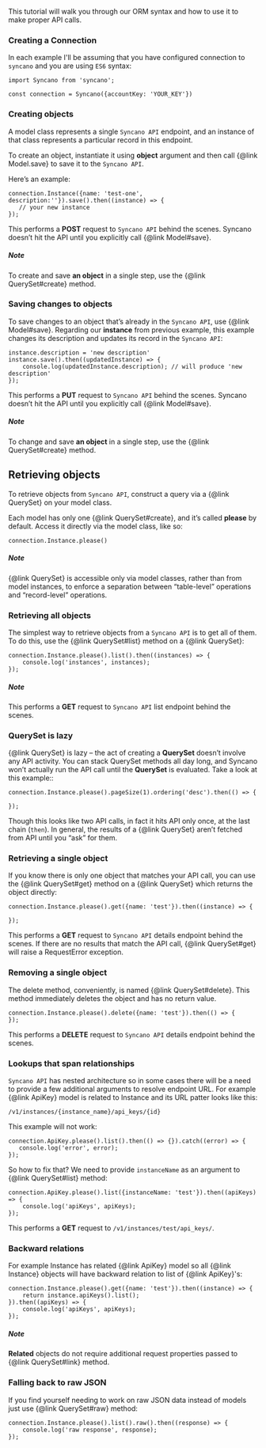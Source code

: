 This tutorial will walk you through our ORM syntax and how to use it to make proper API calls.

### Creating a Connection

In each example I'll be assuming that you have configured connection to `syncano` and you are using `ES6` syntax:

```
import Syncano from 'syncano';

const connection = Syncano({accountKey: 'YOUR_KEY'})
```

### Creating objects

A model class represents a single ``Syncano API`` endpoint, and an instance of that class represents a particular record in this endpoint.

To create an object, instantiate it using **object** argument and then call {@link Model.save} to save it to the ``Syncano API``.

Here’s an example:

```
connection.Instance({name: 'test-one', description:''}).save().then((instance) => {
   // your new instance
});
```

This performs a **POST** request to ``Syncano API`` behind the scenes.
Syncano doesn’t hit the API until you explicitly call {@link Model#save}.

##### Note
To create and save **an object** in a single step, use the {@link QuerySet#create} method.


### Saving changes to objects

To save changes to an object that’s already in the ``Syncano API``, use {@link Model#save}.
Regarding our **instance** from previous example, this example changes its description and updates its record in the ``Syncano API``:

```
instance.description = 'new description'
instance.save().then((updatedInstance) => {
    console.log(updatedInstance.description); // will produce 'new description'
});
```

This performs a **PUT** request to ``Syncano API`` behind the scenes.
Syncano doesn’t hit the API until you explicitly call {@link Model#save}.

##### Note
To change and save **an object** in a single step, use the {@link QuerySet#create} method.


Retrieving objects
------------------

To retrieve objects from ``Syncano API``, construct a query via a {@link QuerySet} on your model class.

Each model has only one {@link QuerySet#create}, and it’s called **please** by default.
Access it directly via the model class, like so:

```
connection.Instance.please()
```

##### Note
{@link QuerySet} is accessible only via model classes, rather than from model instances,
to enforce a separation between “table-level” operations and “record-level” operations.


### Retrieving all objects

The simplest way to retrieve objects from a ``Syncano API`` is to get all of them.
To do this, use the {@link QuerySet#list} method on a {@link QuerySet}:

```
connection.Instance.please().list().then((instances) => {
    console.log('instances', instances);
});
```

##### Note
This performs a **GET** request to ``Syncano API`` list endpoint behind the scenes.


### QuerySet is lazy

{@link QuerySet} is lazy – the act of creating a **QuerySet** doesn’t involve any API activity.
You can stack QuerySet methods all day long, and Syncano won’t actually run the API call until the **QuerySet** is evaluated.
Take a look at this example::

```
connection.Instance.please().pageSize(1).ordering('desc').then(() => {

});
```

Though this looks like two API calls, in fact it hits API only once, at the last chain (``then``).
In general, the results of a {@link QuerySet} aren’t fetched from API until you “ask” for them.


### Retrieving a single object

If you know there is only one object that matches your API call, you can use the {@link QuerySet#get} method on a {@link QuerySet} which returns the object directly:

```
connection.Instance.please().get({name: 'test'}).then((instance) => {

});
```

This performs a **GET** request to ``Syncano API`` details endpoint behind the scenes. If there are no results that match the API call, {@link QuerySet#get} will raise a RequestError exception.


### Removing a single object

The delete method, conveniently, is named {@link QuerySet#delete}. This method immediately deletes the object and has no return value.

```
connection.Instance.please().delete({name: 'test'}).then(() => {
});
```

This performs a **DELETE** request to ``Syncano API`` details endpoint behind the scenes.


### Lookups that span relationships

``Syncano API`` has nested architecture so in some cases there will be a need to provide a few additional arguments to resolve endpoint URL.
For example {@link ApiKey} model is related to Instance and its URL patter looks like this:

`/v1/instances/{instance_name}/api_keys/{id}`

This example will not work:

```
connection.ApiKey.please().list().then(() => {}).catch((error) => {
   console.log('error', error);
});
```

So how to fix that? We need to provide ``instanceName`` as an argument to {@link QuerySet#list} method:

```
connection.ApiKey.please().list({instanceName: 'test'}).then((apiKeys) => {
    console.log('apiKeys', apiKeys);
});
```

This performs a **GET** request to ``/v1/instances/test/api_keys/``.


### Backward relations

For example Instance has related {@link ApiKey} model so all {@link Instance} objects will have backward relation to list of {@link ApiKey}'s:

```
connection.Instance.please().get({name: 'test'}).then((instance) => {
    return instance.apiKeys().list();
}).then((apiKeys) => {
    console.log('apiKeys', apiKeys);
});
```

##### Note
**Related** objects do not require additional request properties passed to {@link QuerySet#link} method.


### Falling back to raw JSON

If you find yourself needing to work on raw JSON data instead of models just use {@link QuerySet#raw} method:

```
connection.Instance.please().list().raw().then((response) => {
    console.log('raw response', response);
});
```
